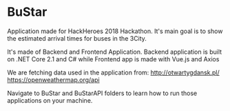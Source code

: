 # BuStar

Application made for HackHeroes 2018 Hackathon.
It's main goal is to show the estimated arrival times for buses in the 3City.

It's made of Backend and Frontend Application.
Backend application is built on .NET Core 2.1 and C# while Frontend app is made with Vue.js and Axios

We are fetching data used in the application from:
http://otwartygdansk.pl/
https://openweathermap.org/api

Navigate to BuStar and BuStarAPI folders to learn how to run those applications on your machine.
